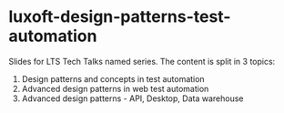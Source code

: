 # luxoft-design-patterns-test-automation

Slides for LTS Tech Talks named series. The content is split in 3 topics:
1. Design patterns and concepts in test automation
2. Advanced design patterns in web test automation 
3. Advanced design patterns - API, Desktop, Data warehouse